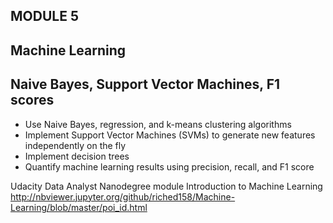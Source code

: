 
## MODULE 5
## Machine Learning
## Naive Bayes, Support Vector Machines, F1 scores

* Use Naive Bayes, regression, and k-means clustering algorithms
* Implement Support Vector Machines (SVMs) to generate new features independently on the fly
* Implement decision trees
* Quantify machine learning results using precision, recall, and F1 score


Udacity Data Analyst Nanodegree module Introduction to Machine Learning 
http://nbviewer.jupyter.org/github/riched158/Machine-Learning/blob/master/poi_id.html
